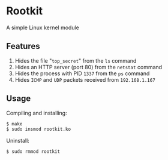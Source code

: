 # Rootkit
A simple Linux kernel module


## Features
1. Hides the file "`top_secret`" from the `ls` command
2. Hides an HTTP server (port 80) from the `netstat` command
3. Hides the process with PID `1337` from the `ps` command
4. Hides `ICMP` and `UDP` packets received from `192.168.1.167`

## Usage

Compiling and installing:
```bash
$ make
$ sudo insmod rootkit.ko
```

Uninstall:
```bash
$ sudo rmmod rootkit
```
